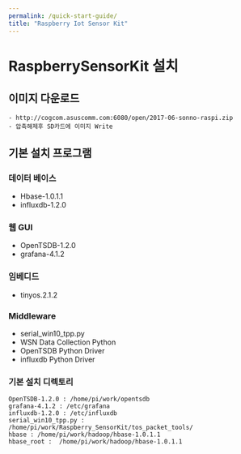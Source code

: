 ```yaml
---
permalink: /quick-start-guide/
title: "Raspberry Iot Sensor Kit"
---
```


# RaspberrySensorKit 설치

## 이미지 다운로드
```
- http://cogcom.asuscomm.com:6080/open/2017-06-sonno-raspi.zip
- 압축해제후 SD카드에 이미지 Write
```
## 기본 설치 프로그램

### 데이터 베이스
- Hbase-1.0.1.1
- influxdb-1.2.0

### 웹 GUI 
- OpenTSDB-1.2.0
- grafana-4.1.2

### 임베디드 
- tinyos.2.1.2

### Middleware 
- serial_win10_tpp.py
- WSN Data Collection Python 
- OpenTSDB Python Driver
- influxdb Python Driver
 
### 기본 설치 디렉토리
```
OpenTSDB-1.2.0 : /home/pi/work/opentsdb
grafana-4.1.2 : /etc/grafana
influxdb-1.2.0 : /etc/influxdb
serial_win10_tpp.py : /home/pi/work/Raspberry_SensorKit/tos_packet_tools/
hbase : /home/pi/work/hadoop/hbase-1.0.1.1
hbase_root :  /home/pi/work/hadoop/hbase-1.0.1.1
```





